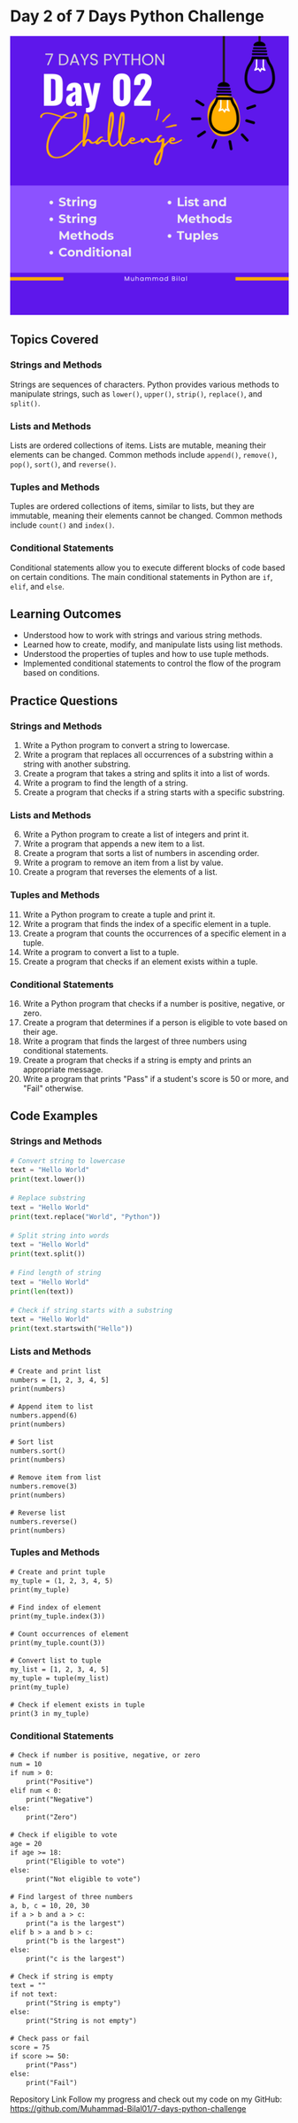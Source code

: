 # Day 2 of 7 Days Python Challenge

<img src="./Day 02 of Python Challenge.png">

## Topics Covered

### Strings and Methods

Strings are sequences of characters. Python provides various methods to manipulate strings, such as `lower()`, `upper()`, `strip()`, `replace()`, and `split()`.

### Lists and Methods

Lists are ordered collections of items. Lists are mutable, meaning their elements can be changed. Common methods include `append()`, `remove()`, `pop()`, `sort()`, and `reverse()`.

### Tuples and Methods

Tuples are ordered collections of items, similar to lists, but they are immutable, meaning their elements cannot be changed. Common methods include `count()` and `index()`.

### Conditional Statements

Conditional statements allow you to execute different blocks of code based on certain conditions. The main conditional statements in Python are `if`, `elif`, and `else`.

## Learning Outcomes

- Understood how to work with strings and various string methods.
- Learned how to create, modify, and manipulate lists using list methods.
- Understood the properties of tuples and how to use tuple methods.
- Implemented conditional statements to control the flow of the program based on conditions.

## Practice Questions

### Strings and Methods

1. Write a Python program to convert a string to lowercase.
2. Write a program that replaces all occurrences of a substring within a string with another substring.
3. Create a program that takes a string and splits it into a list of words.
4. Write a program to find the length of a string.
5. Create a program that checks if a string starts with a specific substring.

### Lists and Methods

6. Write a Python program to create a list of integers and print it.
7. Write a program that appends a new item to a list.
8. Create a program that sorts a list of numbers in ascending order.
9. Write a program to remove an item from a list by value.
10. Create a program that reverses the elements of a list.

### Tuples and Methods

11. Write a Python program to create a tuple and print it.
12. Write a program that finds the index of a specific element in a tuple.
13. Create a program that counts the occurrences of a specific element in a tuple.
14. Write a program to convert a list to a tuple.
15. Create a program that checks if an element exists within a tuple.

### Conditional Statements

16. Write a Python program that checks if a number is positive, negative, or zero.
17. Create a program that determines if a person is eligible to vote based on their age.
18. Write a program that finds the largest of three numbers using conditional statements.
19. Create a program that checks if a string is empty and prints an appropriate message.
20. Write a program that prints "Pass" if a student's score is 50 or more, and "Fail" otherwise.

## Code Examples

### Strings and Methods

```python
# Convert string to lowercase
text = "Hello World"
print(text.lower())

# Replace substring
text = "Hello World"
print(text.replace("World", "Python"))

# Split string into words
text = "Hello World"
print(text.split())

# Find length of string
text = "Hello World"
print(len(text))

# Check if string starts with a substring
text = "Hello World"
print(text.startswith("Hello"))
```

### Lists and Methods

```
# Create and print list
numbers = [1, 2, 3, 4, 5]
print(numbers)

# Append item to list
numbers.append(6)
print(numbers)

# Sort list
numbers.sort()
print(numbers)

# Remove item from list
numbers.remove(3)
print(numbers)

# Reverse list
numbers.reverse()
print(numbers)
```

### Tuples and Methods

```
# Create and print tuple
my_tuple = (1, 2, 3, 4, 5)
print(my_tuple)

# Find index of element
print(my_tuple.index(3))

# Count occurrences of element
print(my_tuple.count(3))

# Convert list to tuple
my_list = [1, 2, 3, 4, 5]
my_tuple = tuple(my_list)
print(my_tuple)

# Check if element exists in tuple
print(3 in my_tuple)
```

### Conditional Statements

```
# Check if number is positive, negative, or zero
num = 10
if num > 0:
    print("Positive")
elif num < 0:
    print("Negative")
else:
    print("Zero")

# Check if eligible to vote
age = 20
if age >= 18:
    print("Eligible to vote")
else:
    print("Not eligible to vote")

# Find largest of three numbers
a, b, c = 10, 20, 30
if a > b and a > c:
    print("a is the largest")
elif b > a and b > c:
    print("b is the largest")
else:
    print("c is the largest")

# Check if string is empty
text = ""
if not text:
    print("String is empty")
else:
    print("String is not empty")

# Check pass or fail
score = 75
if score >= 50:
    print("Pass")
else:
    print("Fail")

```

Repository Link
Follow my progress and check out my code on my GitHub: https://github.com/Muhammad-Bilal01/7-days-python-challenge
